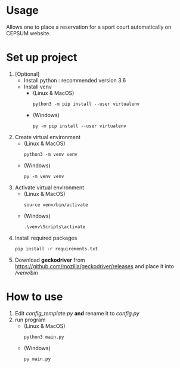 # Usage
Allows one to place a reservation for a sport court automatically on CEPSUM website.

# Set up project
1. [Optional]
    * Install python : recommended version 3.6
    * Install venv
        - (Linux & MacOS)
            ```shell script
            python3 -m pip install --user virtualenv
            ```
        - (Windows)
            ```shell script
            py -m pip install --user virtualenv
            ```
1. Create virtual environment 
    - (Linux & MacOS)
        ```shell script
        python3 -m venv venv        
        ```
    - (Windows)
        ```shell script
        py -m venv venv
        ```
1. Activate virtual environment
    - (Linux & MacOS)
        ```shell script
        source venv/bin/activate
        ```
    - (Windows)
        ```shell script
        .\venv\Scripts\activate
        ```
1. Install required packages
    ```shell script
    pip install -r requirements.txt
    ```
1. Download **geckodriver** from https://github.com/mozilla/geckodriver/releases and place it into */venv/bin*


# How to use
1. Edit *config_template.py* **and** rename it to *config.py*
1. run program 
    - (Linux & MacOS)
        ```shell script
        python3 main.py
        ```
    - (Windows)
        ```shell script
        py main.py
        ```
